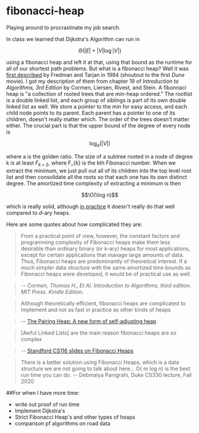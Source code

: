 # fibonacci-heap
Playing around to procrastinate my job search.

In class we learned that Dijkstra's Algorithm can run in 
```math
\Theta(|E| + |V|\log |V|)
```
using a fibonacci heap and left it at that, using that bound as the runtime for all of our shortest path problems. 
But what is a fibonacci heap? Well it was [first described](https://www.cl.cam.ac.uk/teaching/1112/AlgorithII/1987-FredmanTar-fibonacci.pdf) by Fredman and Tarjan
in 1984 (shoutout to the first *Dune* movie). I got my description of them from chapter 19 of *Introduction to Algorithms, 3rd Edition* by Cormen, Liersen, Rivest, and Stein.
A fibonnaci heap is "a collection of rooted trees that are min-heap ordered." The rootlist is a double linked list, and each group of siblings is part of its own
double linked list as well. We store a pointer to the min for easy access, and each child node points to its parent. Each parent has a pointer to one of its children, doesn't
really matter which. The order of the trees doesn't matter either. The crucial part is that the upper bound of the degree of every node is
```math
\log_a (|V|)
```
where a is the golden ratio.  The size of a subtree rooted in a node of degree k is at least $F_{k+2}$, where F_{k} is the kth Fibonacci number. When we extract the minimum, we just pull out all of its children into the top level root list and then consolidate all the roots so that each one
has its own distinct degree. The amortized time complexity of extracting a minimum is then
```math
\O(\log n)
```
which is really solid, although [in practice](https://arxiv.org/pdf/1403.0252.pdf) it doesn't really do that well compared to *d*-ary heaps.

Here are some quotes about how complicated they are:

>From a practical point of view, however, the constant factors and programming complexity of Fibonacci heaps make them less desirable than ordinary binary (or k-ary) heaps for most applications, except for certain applications that manage large amounts of data. Thus, Fibonacci heaps are predominantly of theoretical interest. If a much simpler data structure with the same amortized time bounds as Fibonacci heaps were developed, it would be of practical use as well.

> -- <cite>Cormen, Thomas H., Et Al. Introduction to Algorithms, third edition. MIT Press. Kindle Edition. </cite>


> Although theoretically efficient, fibonacci heaps are complicated to implement and not as fast in practice as other kinds of heaps

> -- [The Pairing Heap: A new form of self-adjusting heap](https://www.cs.cmu.edu/~sleator/papers/pairing-heaps.pdf)


>[Awful Linked Lists] are the main reason fibonacci heaps are so complex

> -- [Standford CS116 slides on Fibonacci Heaps](http://web.stanford.edu/class/archive/cs/cs166/cs166.1166/lectures/09/Small09.pdf)


> There is a better solution using Fibonacci Heaps, which is a data structure we are not going to talk about here... O( m log n) is the best run time you can do.
> -- Debmalya Panigrahi, Duke CS330 lecture, Fall 2020

##For when I have more time:
- write out proof of run time
- Implement Dijkstra's
- Strict Fibonacci Heap's and other types of heaps
- comparison pf algorithms on road data
